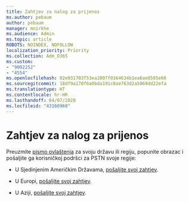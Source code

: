 ```yaml
---
title: Zahtjev za nalog za prijenos
ms.author: pebaum
author: pebaum
manager: mnirkhe
ms.audience: Admin
ms.topic: article
ROBOTS: NOINDEX, NOFOLLOW
localization_priority: Priority
ms.collection: Adm_O365
ms.custom:
- "9002252"
- "4554"
ms.openlocfilehash: 02e031703f53ea2807f0164634b1ea6ae8585e66
ms.sourcegitcommit: 18df9a170f6a0bda191c0ae763d2a5069dd22efa
ms.translationtype: HT
ms.contentlocale: hr-HR
ms.lasthandoff: 04/07/2020
ms.locfileid: "43160968"
---
```

# <a name="port-order-request"></a>Zahtjev za nalog za prijenos

Preuzmite [pismo ovlaštenja](https://docs.microsoft.com/microsoftteams/manage-phone-numbers-for-your-organization/manage-phone-numbers-for-your-organization#letters-of-authorization-loas-for-transferring-numbers) za svoju državu ili regiju, popunite obrazac i pošaljite ga korisničkoj podršci za PSTN svoje regije:

- U Sjedinjenim Američkim Državama, [pošaljite svoj zahtjev](mailto:ptn@microsoft.com).

- U Europi, [pošaljite svoj zahtjev](mailto:ptneu@microsoft.com).

- U Aziji, [pošaljite svoj zahtjev](mailto:ptnapac@microsoft.com).
